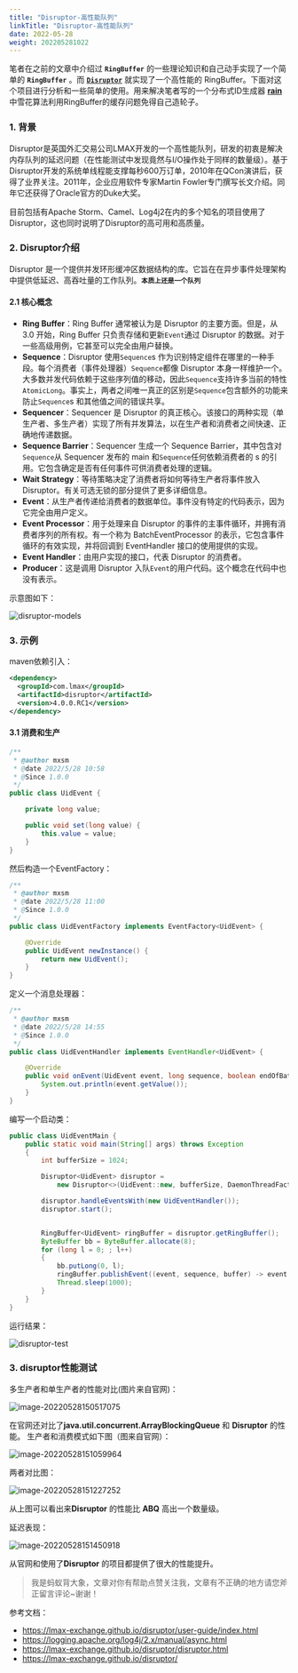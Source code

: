 ```yaml
---
title: "Disruptor-高性能队列"
linkTitle: "Disruptor-高性能队列"
date: 2022-05-28
weight: 202205281022
---
```


笔者在之前的文章中介绍过 **`RingBuffer`** 的一些理论知识和自己动手实现了一个简单的 **`RingBuffer`** 。而 [**`Disruptor`**](https://github.com/LMAX-Exchange/disruptor) 就实现了一个高性能的 RingBuffer。下面对这个项目进行分析和一些简单的使用。用来解决笔者写的一个分布式ID生成器 [**rain**](https://github.com/mxsm/rain) 中雪花算法利用RingBuffer的缓存问题免得自己造轮子。

### 1. 背景

Disruptor是英国外汇交易公司LMAX开发的一个高性能队列，研发的初衷是解决内存队列的延迟问题（在性能测试中发现竟然与I/O操作处于同样的数量级）。基于Disruptor开发的系统单线程能支撑每秒600万订单，2010年在QCon演讲后，获得了业界关注。2011年，企业应用软件专家Martin Fowler专门撰写长文介绍。同年它还获得了Oracle官方的Duke大奖。

目前包括有Apache Storm、Camel、Log4j2在内的多个知名的项目使用了Disruptor，这也同时说明了Disruptor的高可用和高质量。

### 2. Disruptor介绍

Disruptor 是一个提供并发环形缓冲区数据结构的库。它旨在在异步事件处理架构中提供低延迟、高吞吐量的工作队列。**`本质上还是一个队列`** 

#### 2.1 核心概念

- **Ring Buffer**：Ring Buffer 通常被认为是 Disruptor 的主要方面。但是，从 3.0 开始，Ring Buffer 只负责存储和更新`Event`通过 Disruptor 的数据。对于一些高级用例，它甚至可以完全由用户替换。
- **Sequence**：Disruptor 使用`Sequence`s 作为识别特定组件在哪里的一种手段。每个消费者（事件处理器）`Sequence`都像 Disruptor 本身一样维护一个。大多数并发代码依赖于这些序列值的移动，因此`Sequence`支持许多当前的特性`AtomicLong`。事实上，两者之间唯一真正的区别是`Sequence`包含额外的功能来防止`Sequence`s 和其他值之间的错误共享。
- **Sequencer**：Sequencer 是 Disruptor 的真正核心。该接口的两种实现（单生产者、多生产者）实现了所有并发算法，以在生产者和消费者之间快速、正确地传递数据。
- **Sequence Barrier**：Sequencer 生成一个 Sequence Barrier，其中包含对`Sequence`从 Sequencer 发布的 main 和`Sequence`任何依赖消费者的 s 的引用。它包含确定是否有任何事件可供消费者处理的逻辑。
- **Wait Strategy**：等待策略决定了消费者将如何等待生产者将事件放入 Disruptor。有关可选无锁的部分提供了更多详细信息。
- **Event**：从生产者传递给消费者的数据单位。事件没有特定的代码表示，因为它完全由用户定义。
- **Event Processor**：用于处理来自 Disruptor 的事件的主事件循环，并拥有消费者序列的所有权。有一个称为 BatchEventProcessor 的表示，它包含事件循环的有效实现，并将回调到 EventHandler 接口的使用提供的实现。
- **Event Handler**：由用户实现的接口，代表 Disruptor 的消费者。
- **Producer**：这是调用 Disruptor 入队`Event`的用户代码。这个概念在代码中也没有表示。

示意图如下：

![disruptor-models](https://raw.githubusercontent.com/mxsm/picture/main/docs/theory/disruptor-models.png)

### 3. 示例

maven依赖引入：

```xml
<dependency>
  <groupId>com.lmax</groupId>
  <artifactId>disruptor</artifactId>
  <version>4.0.0.RC1</version>
</dependency>
```

#### 3.1 消费和生产

```java
/**
 * @author mxsm
 * @date 2022/5/28 10:58
 * @Since 1.0.0
 */
public class UidEvent {

    private long value;

    public void set(long value) {
        this.value = value;
    }
}
```

然后构造一个EventFactory：

```java
/**
 * @author mxsm
 * @date 2022/5/28 11:00
 * @Since 1.0.0
 */
public class UidEventFactory implements EventFactory<UidEvent> {

    @Override
    public UidEvent newInstance() {
        return new UidEvent();
    }
}

```

定义一个消息处理器：

```java
/**
 * @author mxsm
 * @date 2022/5/28 14:55
 * @Since 1.0.0
 */
public class UidEventHandler implements EventHandler<UidEvent> {

    @Override
    public void onEvent(UidEvent event, long sequence, boolean endOfBatch) {
        System.out.println(event.getValue());
    }
}
```

编写一个启动类：

```java
public class UidEventMain {
    public static void main(String[] args) throws Exception
    {
        int bufferSize = 1024;

        Disruptor<UidEvent> disruptor =
            new Disruptor<>(UidEvent::new, bufferSize, DaemonThreadFactory.INSTANCE);

        disruptor.handleEventsWith(new UidEventHandler());
        disruptor.start();


        RingBuffer<UidEvent> ringBuffer = disruptor.getRingBuffer();
        ByteBuffer bb = ByteBuffer.allocate(8);
        for (long l = 0; ; l++)
        {
            bb.putLong(0, l);
            ringBuffer.publishEvent((event, sequence, buffer) -> event.set(buffer.getLong(0)), bb);
            Thread.sleep(1000);
        }
    }
}
```

运行结果：

![disruptor-test](https://raw.githubusercontent.com/mxsm/picture/main/docs/theory/disruptor-test.gif)

### 3. disruptor性能测试

多生产者和单生产者的性能对比(图片来自官网)：

![image-20220528150517075](https://raw.githubusercontent.com/mxsm/picture/main/docs/theory/image-20220528150517075.png)

在官网还对比了**java.util.concurrent.ArrayBlockingQueue** 和 **Disruptor** 的性能。 生产者和消费模式如下图（图来自官网）：

![image-20220528151059964](https://raw.githubusercontent.com/mxsm/picture/main/docs/theory/image-20220528151059964.png)



两者对比图：

![image-20220528151227252](https://raw.githubusercontent.com/mxsm/picture/main/docs/theory/image-20220528151227252.png)

从上图可以看出来**Disruptor** 的性能比 **ABQ** 高出一个数量级。

延迟表现：

![image-20220528151450918](https://raw.githubusercontent.com/mxsm/picture/main/docs/theory/image-20220528151450918.png)

从官网和使用了**Disruptor** 的项目都提供了很大的性能提升。

> 我是蚂蚁背大象，文章对你有帮助点赞关注我，文章有不正确的地方请您斧正留言评论~谢谢！

参考文档：

- https://lmax-exchange.github.io/disruptor/user-guide/index.html
- https://logging.apache.org/log4j/2.x/manual/async.html
- https://lmax-exchange.github.io/disruptor/disruptor.html
- https://lmax-exchange.github.io/disruptor/
